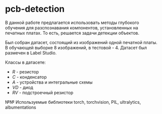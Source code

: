 # pcb-detection

В данной работе предлагается использовать методы глубокого обучения для разспознавания компонентов, установленных на печатных платах. То есть, решается задачи детекции объектов.

Был собран датасет, состоящий из изображений одной печатной платы. В обучающей выборке 8 изображений, в тестовой - 4. Датасет был размечен в Label Studio.

Классы в датасете:


* *R* - резистор
* *C* - конденсатор
* *A* - устройства и интегральные схемы
* *VD* - диод
* *RV* - подстроечный резистор

№№ Используемые библиотеки
torch, torchvision, PIL, ultralytics, albumentations
